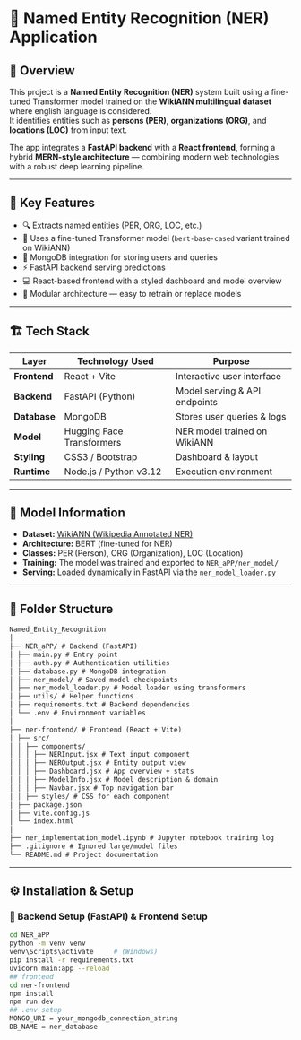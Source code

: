# 🧠 Named Entity Recognition (NER) Application

## 📌 Overview
This project is a **Named Entity Recognition (NER)** system built using a fine-tuned Transformer model trained on the **WikiANN multilingual dataset** where english language is considered.  
It identifies entities such as **persons (PER)**, **organizations (ORG)**, and **locations (LOC)** from input text.

The app integrates a **FastAPI backend** with a **React frontend**, forming a hybrid **MERN-style architecture** — combining modern web technologies with a robust deep learning pipeline.

---

## 🚀 Key Features
- 🔍 Extracts named entities (PER, ORG, LOC, etc.)
- 🧩 Uses a fine-tuned Transformer model (`bert-base-cased` variant trained on WikiANN)
- 💾 MongoDB integration for storing users and queries
- ⚡ FastAPI backend serving predictions
- 💻 React-based frontend with a styled dashboard and model overview
- 🧠 Modular architecture — easy to retrain or replace models

---

## 🏗️ Tech Stack

| Layer | Technology Used | Purpose |
|-------|-----------------|----------|
| **Frontend** | React + Vite | Interactive user interface |
| **Backend** | FastAPI (Python) | Model serving & API endpoints |
| **Database** | MongoDB | Stores user queries & logs |
| **Model** | Hugging Face Transformers | NER model trained on WikiANN |
| **Styling** | CSS3 / Bootstrap | Dashboard & layout |
| **Runtime** | Node.js / Python v3.12 | Execution environment |

---

## 🧠 Model Information

- **Dataset:** [WikiANN (Wikipedia Annotated NER)](https://huggingface.co/datasets/wikiann)
- **Architecture:** BERT (fine-tuned for NER)
- **Classes:** PER (Person), ORG (Organization), LOC (Location)
- **Training:** The model was trained and exported to `NER_aPP/ner_model/`
- **Serving:** Loaded dynamically in FastAPI via the `ner_model_loader.py`

---

## 📁 Folder Structure

```markdown
Named_Entity_Recognition
│
├── NER_aPP/ # Backend (FastAPI)
│ ├── main.py # Entry point
│ ├── auth.py # Authentication utilities
│ ├── database.py # MongoDB integration
│ ├── ner_model/ # Saved model checkpoints
│ ├── ner_model_loader.py # Model loader using transformers
│ ├── utils/ # Helper functions
│ ├── requirements.txt # Backend dependencies
│ └── .env # Environment variables
│
├── ner-frontend/ # Frontend (React + Vite)
│ ├── src/
│ │ ├── components/
│ │ │ ├── NERInput.jsx # Text input component
│ │ │ ├── NEROutput.jsx # Entity output view
│ │ │ ├── Dashboard.jsx # App overview + stats
│ │ │ ├── ModelInfo.jsx # Model description & domain
│ │ │ ├── Navbar.jsx # Top navigation bar
│ │ ├── styles/ # CSS for each component
│ ├── package.json
│ ├── vite.config.js
│ └── index.html
│
├── ner_implementation_model.ipynb # Jupyter notebook training log
├── .gitignore # Ignored large/model files
└── README.md # Project documentation

```
---

## ⚙️ Installation & Setup

### 🧩 Backend Setup (FastAPI) & Frontend Setup
```bash
cd NER_aPP
python -m venv venv
venv\Scripts\activate     # (Windows)
pip install -r requirements.txt
uvicorn main:app --reload
## frontend
cd ner-frontend
npm install
npm run dev
## .env setup
MONGO_URI = your_mongodb_connection_string
DB_NAME = ner_database



